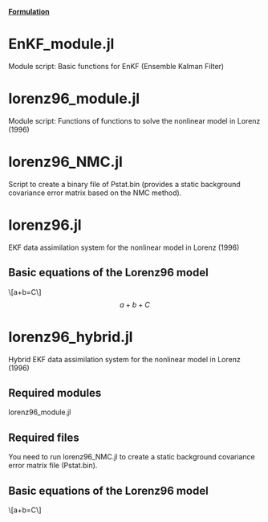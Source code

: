 [**Formulation**](https://tomonori-93.github.io/julia/assimilation/KF/formulation.md)

# EnKF_module.jl
Module script: Basic functions for EnKF (Ensemble Kalman Filter)

# lorenz96_module.jl
Module script: Functions of functions to solve the nonlinear model in Lorenz (1996)

# lorenz96_NMC.jl
Script to create a binary file of Pstat.bin (provides a static background covariance error matrix based on the NMC method). 

# lorenz96.jl
EKF data assimilation system for the nonlinear model in Lorenz (1996)

## Basic equations of the Lorenz96 model
\\[a+b=C\\]
$$a+b+C$$

# lorenz96_hybrid.jl
Hybrid EKF data assimilation system for the nonlinear model in Lorenz (1996)

## Required modules
lorenz96_module.jl

## Required files
You need to run lorenz96_NMC.jl to create a static background covariance error matrix file (Pstat.bin). 

## Basic equations of the Lorenz96 model
\\[a+b=C\\]

